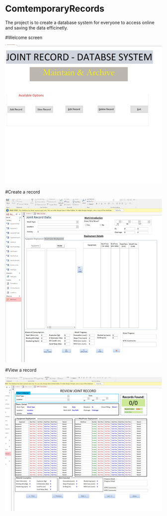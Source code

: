 # ComtemporaryRecords

The project is to create a database system for everyone to access online and saving the data efficinetly.

#Welcome screen

![](/images/WelcomeScreen.jpg)



#Create a record

![](/images/CreateRecord.jpg)



#View a record

![](/images/ViewARecord.jpg)
